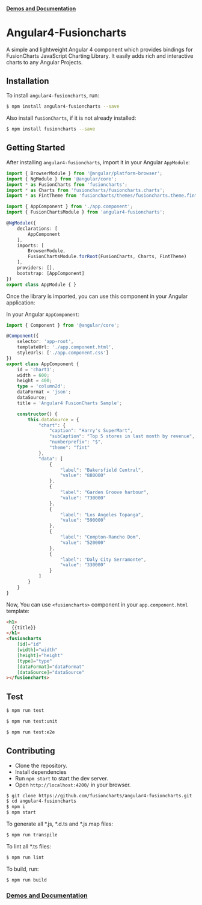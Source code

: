 
#### [Demos and Documentation](https://fusioncharts.github.io/angular4-fusioncharts/)

# Angular4-Fusioncharts

A simple and lightweight Angular 4 component which provides bindings for FusionCharts JavaScript Charting Library. It easily adds rich and interactive charts to any Angular Projects.

## Installation

To install `angular4-fusioncharts`, run:

```bash
$ npm install angular4-fusioncharts --save
```

Also install `fusionCharts`, if it is not already installed:

```bash
$ npm install fusioncharts --save
```

## Getting Started

After installing `angular4-fusioncharts`, import it in your Angular `AppModule`:

```typescript
import { BrowserModule } from '@angular/platform-browser';
import { NgModule } from '@angular/core';
import * as FusionCharts from 'fusioncharts';
import * as Charts from 'fusioncharts/fusioncharts.charts';
import * as FintTheme from 'fusioncharts/themes/fusioncharts.theme.fint';

import { AppComponent } from './app.component';
import { FusionChartsModule } from 'angular4-fusioncharts';

@NgModule({
    declarations: [
        AppComponent
    ],
    imports: [
        BrowserModule,
        FusionChartsModule.forRoot(FusionCharts, Charts, FintTheme)
    ],
    providers: [],
    bootstrap: [AppComponent]
})
export class AppModule { }
```

Once the library is imported, you can use this component in your Angular application:

In your Angular `AppComponent`:

```typescript
import { Component } from '@angular/core';

@Component({
    selector: 'app-root',
    templateUrl: './app.component.html',
    styleUrls: ['./app.component.css']
})
export class AppComponent {
    id = 'chart1';
    width = 600;
    height = 400;
    type = 'column2d';
    dataFormat = 'json';
    dataSource;
    title = 'Angular4 FusionCharts Sample';

    constructor() {
        this.dataSource = {
            "chart": {
                "caption": "Harry's SuperMart",
                "subCaption": "Top 5 stores in last month by revenue",
                "numberprefix": "$",
                "theme": "fint"
            },
            "data": [
                {
                    "label": "Bakersfield Central",
                    "value": "880000"
                },
                {
                    "label": "Garden Groove harbour",
                    "value": "730000"
                },
                {
                    "label": "Los Angeles Topanga",
                    "value": "590000"
                },
                {
                    "label": "Compton-Rancho Dom",
                    "value": "520000"
                },
                {
                    "label": "Daly City Serramonte",
                    "value": "330000"
                }
            ]
        }
    }
}
```

Now, You can use `<fusioncharts>` component in your `app.component.html` template:

```html
<h1>
  {{title}}
</h1>
<fusioncharts
    [id]="id"
    [width]="width"
    [height]="height"
    [type]="type"
    [dataFormat]="dataFormat"
    [dataSource]="dataSource"
></fusioncharts>
```

## Test

```sh
$ npm run test

$ npm run test:unit

$ npm run test:e2e
```

## Contributing

* Clone the repository.
* Install dependencies
* Run `npm start` to start the dev server.
* Open `http://localhost:4200/` in your browser.

```sh
$ git clone https://github.com/fusioncharts/angular4-fusioncharts.git
$ cd angular4-fusioncharts
$ npm i
$ npm start
```

To generate all *.js, *.d.ts and *.js.map files:

```sh
$ npm run transpile
```

To lint all *.ts files:

```sh
$ npm run lint
```

To build, run:

```sh
$ npm run build
```

### [Demos and Documentation](https://fusioncharts.github.io/angular4-fusioncharts/) 
